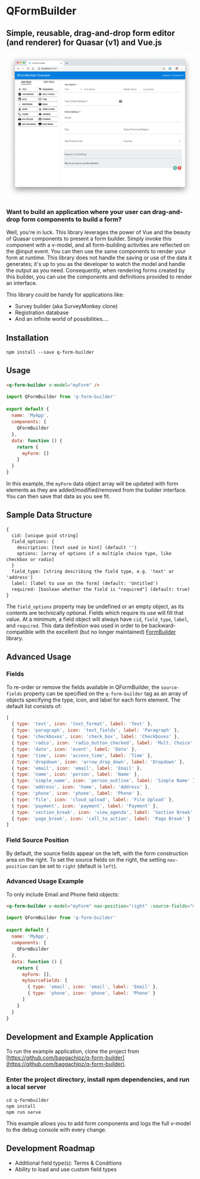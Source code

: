 # QFormBuilder
## Simple, reusable, drag-and-drop form editor (and renderer) for Quasar (v1) and Vue.js

![Alt text](src/assets/screenshot.png?raw=true "Screenshot")

### Want to build an application where your user can drag-and-drop form components to build a form? 

Well, you're in luck. This library leverages the power of Vue and the beauty of Quasar components to present a form builder. Simply invoke this component with a v-model, and all form-building activities are reflected on the @input event. You can then use the same components to render your form at runtime. This library does not handle the saving or use of the data it generates; it's up to you as the developer to watch the model and handle the output as you need. Consequently, when rendering forms created by this builder, you can use the components and definitions provided to render an interface.

This library could be handy for applications like:
 * Survey builder (aka SurveyMonkey clone)
 * Registration database
 * And an infinite world of possibilities....

## Installation

```
npm install --save q-form-builder
```

## Usage
```html
<q-form-builder v-model="myForm" />
```
```javascript
import QFormBuilder from 'q-form-builder'

export default {
  name: 'MyApp',
  components: {
    QFormBuilder
  },
  data: function () {
    return {
      myForm: []
    }
  }
}
```
In this example, the `myForm` data object array will be updated with form elements as they are added/modified/removed from the builder interface. You can then save that data as you see fit.

## Sample Data Structure
```
{
  cid: [unique guid string]
  field_options: {
    description: [text used in hint] (default '')
    options: [array of options if a multiple choice type, like checkbox or radio]
  }
  field_type: [string describing the field type, e.g. 'text' or 'address']
  label: [label to use on the form] (default: 'Untitled')
  required: [boolean whether the field is "required"] (default: true)
}
```
The `field_options` property may be undefined or an empty object, as its contents are technically optional. Fields which require its use will fill that value. At a minimum, a field object will always have `cid`, `field_type`, `label`, and `required`. This data definition was used in order to be backward-compatible with the excellent (but no longer maintained) [FormBuilder](https://github.com/dobtco/formbuilder) library. 

## Advanced Usage

### Fields
To re-order or remove the fields available in QFormBuilder, the `source-fields` property can be specified on the `q-form-builder` tag as an array of objects specifying the type, icon, and label for each form element. The default list consists of:

```javascript
[
  { type: 'text', icon: 'text_format', label: 'Text' },
  { type: 'paragraph', icon: 'text_fields', label: 'Paragraph' },
  { type: 'checkboxes', icon: 'check_box', label: 'Checkboxes' },
  { type: 'radio', icon: 'radio_button_checked', label: 'Mult. Choice' },
  { type: 'date', icon: 'event', label: 'Date' },
  { type: 'time', icon: 'access_time', label: 'Time' },
  { type: 'dropdown', icon: 'arrow_drop_down', label: 'Dropdown' },
  { type: 'email', icon: 'email', label: 'Email' },
  { type: 'name', icon: 'person', label: 'Name' },
  { type: 'simple_name', icon: 'person_outline', label: 'Simple Name' },
  { type: 'address', icon: 'home', label: 'Address' },
  { type: 'phone', icon: 'phone', label: 'Phone' },
  { type: 'file', icon: 'cloud_upload', label: 'File Upload' },
  { type: 'payment', icon: 'payment', label: 'Payment' },
  { type: 'section_break', icon: 'view_agenda', label: 'Section Break' },
  { type: 'page_break', icon: 'call_to_action', label: 'Page Break' }
]
```

### Field Source Position
By default, the source fields appear on the left, with the form construction area on the right. To set the source fields on the right, the setting `nav-position` can be set to `right` (default is `left`).

### Advanced Usage Example

To only include Email and Phone field objects:

```html
<q-form-builder v-model="myForm" nav-position="right" :source-fields="mySourceFields" />
```

```javascript
import QFormBuilder from 'q-form-builder'

export default {
  name: 'MyApp',
  components: {
    QFormBuilder
  },
  data: function () {
    return {
      myForm: [],
      mySourceFields: [
        { type: 'email', icon: 'email', label: 'Email' },
        { type: 'phone', icon: 'phone', label: 'Phone' }
      ]
    }
  }
}
```

## Development and Example Application
To run the example application, clone the project from [https://github.com/baggachipz/q-form-builder](https://github.com/baggachipz/q-form-builder).

### Enter the project directory, install npm dependencies, and run a local server
```
cd q-formbuilder
npm install
npm run serve
```

This example allows you to add form components and logs the full v-model to the debug console with every change.

## Development Roadmap
 * Additional field type(s): Terms & Conditions
 * Ability to load and use custom field types